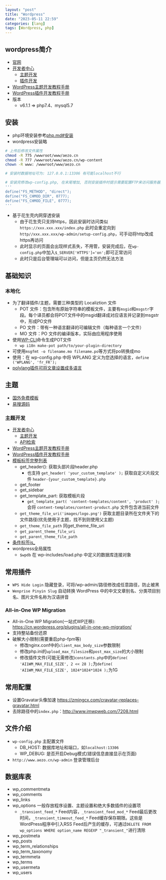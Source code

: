 ```yaml
---
layout: "post"
title: "Wordpress"
date: "2023-05-11 22:59"
categories: [lang]
tags: [Wordpress, php]
---
```


## wordpress简介

- [官网](https://cn.wordpress.org/)
- [开发者中心](https://developer.wordpress.org/)
    - [主题开发](https://developer.wordpress.org/themes/)
    - [插件开发](https://developer.wordpress.org/plugins/)
- [WordPress主题开发教程手册](https://www.wpzhiku.com/document/theme-handbook/)
- [WordPress插件开发教程手册](https://www.wpzhiku.com/handbook/plugin/)
- 版本
    - v6.1.1 => php7.4、mysql5.7

## 安装

- php环境安装参考[php.md#安装](/_posts/lang/php.md#安装)
- wordpress安装略

```bash
# 上传后修改文件属性
chmod -R 775 /wwwroot/www/aezo.cn
chmod -R 777 /wwwroot/www/aezo.cn/wp-content
chown -R www: /wwwroot/www/aezo.cn

# 安装时数据地址可为: 127.0.0.1:13306 有可能localhost不行

# 安装完修改wp-config.php, 在末尾增加, 否则安装插件时提示需要配置FTP来访问服务器文件夹
'''
define("FS_METHOD", "direct");
define("FS_CHMOD_DIR", 0777);
define("FS_CHMOD_FILE", 0777);
'''
```
- 基于花生壳内网穿透安装
    - 由于花生壳只支持https，因此安装时访问类似 `https://xxx.xxx.xxx/index.php` 此时会重定向到 `http//xxx.xxx.xxx/wp-admin/setup-config.php`，可手动将http改成https再访问
    - 此时显示的页面会出现样式丢失，不用管，安装完成后，在`wp-config.php`中加入`$_SERVER['HTTPS']='on';`即可正常访问
    - 此时只是后台管理端可以访问，但是主页仍然无法方法

## 基础知识

### 本地化

- 为了翻译插件/主题，需要三种类型的 Localiztion 文件
    - POT 文件：包含所有原始字符串的模板文件，主要有`msgid`和`msgstr`字段。每个译员都会将POT文件中的msgid翻译成对应语言并记录到msgstr中，形成PO文件
    - PO 文件：带有一种语言翻译的可编辑文件（每种语言一个文件）
    - MO 文件：PO 文件的编译版本，实际由应用程序使用
- 使用[WP-CLI](https://make.wordpress.org/cli/handbook/installing/)命令生成POT文件
    - `wp i18n make-pot path/to/your-plugin-directory`
- 可使用`msgfmt -o filename.mo filename.po`等方式将po转换成mo
- 使用：在 wp-config.php 中将 WPLANG 定义为您选择的语言，`define ('WPLANG', 'fr_FR');`
- [polylang插件可将文章设置成多语言](https://polylang.pro/)

## 主题

- [国外免费模板](https://www.jojo-themes.net/category/wordpress-themes/)
- [易搜源码](https://www.esoym.com/?s=wp&cat&v=free&paged=1)

### 主题开发

- [开发者中心](https://developer.wordpress.org/)
    - [主题开发](https://developer.wordpress.org/themes/)
    - [API检索](https://developer.wordpress.org/reference/)
- [WordPress主题开发教程手册](https://www.wpzhiku.com/document/theme-handbook/)
- [WordPress插件开发教程手册](https://www.wpzhiku.com/handbook/plugin/)
- [模板标签完整列表](https://developer.wordpress.org/themes/references/list-of-template-tags/)
    - get_header(): 获取头部片段header.php
        - 也支持 `get_header( 'your_custom_template' );` 获取自定义片段文件 `header-{your_custom_template}.php`
    - get_footer
    - get_sidebar
    - get_template_part: 获取模板片段
        - `get_template_part( 'content-templates/content', 'product' );` 会将 `content-templates/content-product.php` 文件包含进当前文件
    - `get_theme_file_uri('images/logo.png')` 获取主题目录所在文件夹下的文件路径(优先使用子主题，找不到则使用父主题)
    - `get_theme_file_path` 同get_theme_file_uri
    - `get_parent_theme_file_uri`
    - `get_parent_theme_file_path`
- [条件标签is_](https://developer.wordpress.org/themes/basics/conditional-tags/)
- wordpress全局属性
    - `$wpdb` 在 wp-includes/load.php 中定义的数据库连接对象

## 常用插件

- `WPS Hide Login` 隐藏登录，可将/wp-admin/路径修改成任意路径，防止被黑
- `Wenprise Pinyin Slug` 自动转换 WordPress 中的中文文章别名、分类项目别名、图片文件名称为汉语拼音

### All-in-One WP Migration

- All-in-One WP Migration(一站式WP迁移): https://cn.wordpress.org/plugins/all-in-one-wp-migration/
- 支持整站备份还原
- 破解大小限制(需要重启php-fpm等)
    - 修改nginx.conf中的`client_max_body_size`参数限制
    - 修改php.ini的`upload_max_filesize`和`post_max_size`的大小限制
    - 修改插件文件(可能无需修改)`constants.php`中的`define( 'AI1WM_MAX_FILE_SIZE', 2 << 28 );`为`define( 'AI1WM_MAX_FILE_SIZE', 1024*1024*1024 );`为1G

## 常用配置

- 设置Gravatar头像加速 https://zmingcx.com/cravatar-replaces-gravatar.html
- 去除路径中的`index.php`：http://www.imwpweb.com/7208.html

## 文件介绍

- `wp-config.php` 主配置文件
    - DB_HOST: 数据库地址和端口，如`localhost:13306`
    - WP_DEBUG: 是否开启Debug模式(错误信息直接显示在页面)
- `http://www.aezo.cn/wp-admin` 登录管理后台

## 数据库表

- wp_commentmeta
- wp_comments
- wp_links
- wp_options 一般存放程序设置、主题设置和绝大多数插件的设置项
    - `_transient_feed_*` Feed内容，`_transient_feed_mod_*` Feed最后更改时间，`_transient_timeout_feed_*` Feed缓存保存期限。这些是WordPress程序中引入RSS Feed后产生的缓存，可通过`DELETE FROM wp_options WHERE option_name REGEXP "_transient_"`进行清除
- wp_postmeta
- wp_posts
- wp_term_relationships
- wp_term_taxonomy
- wp_termmeta
- wp_terms
- wp_usermeta
- wp_users

